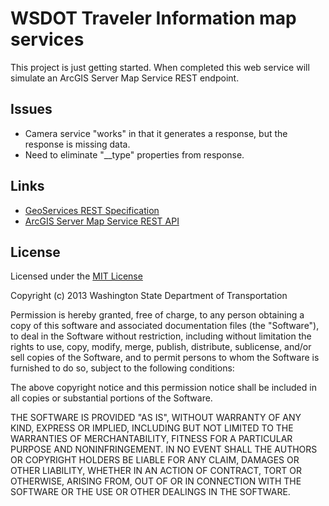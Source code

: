 ﻿WSDOT Traveler Information map services
=======================================

This project is just getting started. When completed this web service will simulate an ArcGIS Server Map Service REST endpoint.

## Issues ##
* Camera service "works" in that it generates a response, but the response is missing data.
* Need to eliminate "__type" properties from response.


## Links ##
* [GeoServices REST Specification](http://www.esri.com/industries/landing-pages/geoservices/geoservices)
* [ArcGIS Server Map Service REST API](http://resources.arcgis.com/en/help/rest/apiref/index.html)

## License ##

Licensed under the [MIT License](http://opensource.org/licenses/MIT)

Copyright (c) 2013 Washington State Department of Transportation

Permission is hereby granted, free of charge, to any person obtaining a copy of this software and associated documentation files (the "Software"), to deal in the Software without restriction, including without limitation the rights to use, copy, modify, merge, publish, distribute, sublicense, and/or sell copies of the Software, and to permit persons to whom the Software is furnished to do so, subject to the following conditions:

The above copyright notice and this permission notice shall be included in all copies or substantial portions of the Software.

THE SOFTWARE IS PROVIDED "AS IS", WITHOUT WARRANTY OF ANY KIND, EXPRESS OR IMPLIED, INCLUDING BUT NOT LIMITED TO THE WARRANTIES OF MERCHANTABILITY, FITNESS FOR A PARTICULAR PURPOSE AND NONINFRINGEMENT. IN NO EVENT SHALL THE AUTHORS OR COPYRIGHT HOLDERS BE LIABLE FOR ANY CLAIM, DAMAGES OR OTHER LIABILITY, WHETHER IN AN ACTION OF CONTRACT, TORT OR OTHERWISE, ARISING FROM, OUT OF OR IN CONNECTION WITH THE SOFTWARE OR THE USE OR OTHER DEALINGS IN THE SOFTWARE.
